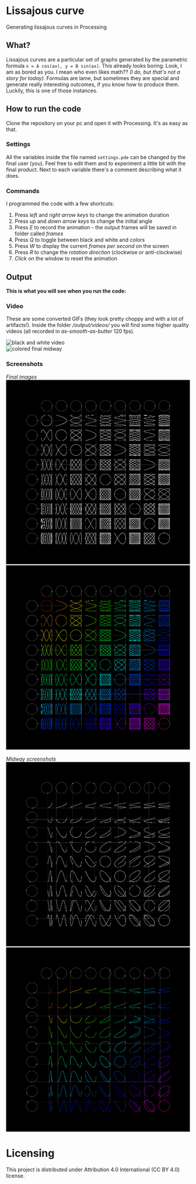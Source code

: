 # Lissajous curve
Generating lissajous curves in Processing

## What?
Lissajous curves are a particular set of graphs generated by the parametric formula `x = A cos(ax), y = B sin(ax)`. This already looks boring.
Look, I am as bored as you. I mean who even likes math?? *(I do, but that's not a story for today).*
Formulas are lame, but sometimes they are special and generate really interesting outcomes, if you know how to produce them. Luckily, this is one of those instances.

## How to run the code
Clone the repository on your pc and open it with Processing. It's as easy as that.

### Settings
All the variables inside the file named `settings.pde` can be changed by the final user (you). Feel free to edit them and to experiment a little bit with the final product. 
Next to each variable there's a comment describing what it does.

### Commands
I programmed the code with a few shortcuts:
1. Press *left* and *right arrow keys* to change the animation duration
2. Press *up* and *down arrow keys* to change the initial angle
3. Press *E* to record the animation - the output frames will be saved in folder called *frames*
4. Press *Q* to toggle between black and white and colors
5. Press *W* to display the current *frames per second* on the screen
6. Press *R* to change the *rotation direction* (clockwise or anti-clockwise)
7. *Click* on the window to reset the animation

## Output
**This is what you will see when you run the code:**
### Video
These are some converted GIFs (they look pretty choppy and with a lot of artifacts!). Inside the folder */output/videos/* you will find some higher quality videos (all recorded in *as-smooth-as-butter* 120 fps).

![black and white video](https://github.com/lorossi/lissajous/blob/master/output/videos/black_and_white.gif)  
![colored final midway](https://github.com/lorossi/lissajous/blob/master/output/videos/colors.gif)  

### Screenshots
*Final images*
![black and white final](https://github.com/lorossi/lissajous/blob/master/output/selected_frames/black-and-white-frame-1799.png)  
![colored final](https://github.com/lorossi/lissajous/blob/master/output/selected_frames/color-frame-1799.png)  

*Midway screenshots*
![black and white midway](https://github.com/lorossi/lissajous/blob/master/output/selected_frames/black-and-white-frame-390.png)  
![colored final midway](https://github.com/lorossi/lissajous/blob/master/output/selected_frames/color-frame-324.png)  

# Licensing
This project is distributed under Attribution 4.0 International (CC BY 4.0) license.
